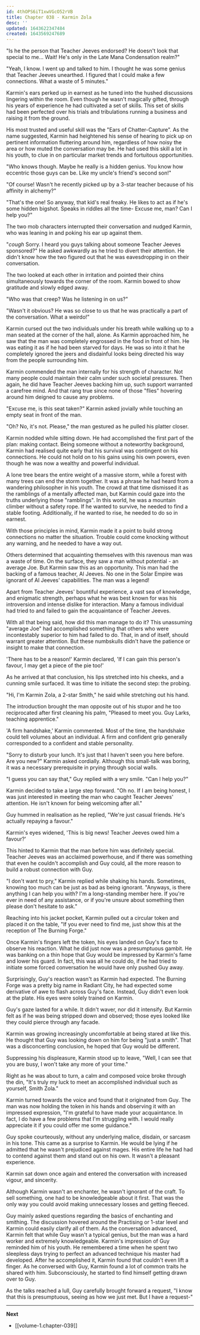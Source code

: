 ```yaml
---
id: 4thOPS6iT1xwVGcO52rVB
title: Chapter 038 - Karmin Zola
desc: ''
updated: 1643622347484
created: 1643569247689
---
```


"Is he the person that Teacher Jeeves endorsed? He doesn't look that special to me... Wait! He's only in the Late Mana Condensation realm?"

"Yeah, I know. I went up and talked to him. I thought he was some genius that Teacher Jeeves unearthed. I figured that I could make a few connections. What a waste of 5 minutes."

Karmin's ears perked up in earnest as he tuned into the hushed discussions lingering within the room. Even though he wasn't magically gifted, through his years of experience he had cultivated a set of skills. This set of skills had been perfected over his trials and tribulations running a business and raising it from the ground.

His most trusted and useful skill was the "Ears of Chatter-Capture". As the name suggested, Karmin had heightened his sense of hearing to pick up on pertinent information fluttering around him, regardless of how noisy the area or how muted the conversation may be. He had used this skill a lot in his youth, to clue in on particular market trends and fortuitous opportunities.

"Who knows though. Maybe he really is a hidden genius. You know how eccentric those guys can be. Like my uncle's friend's second son!"

"Of course! Wasn't he recently picked up by a 3-star teacher because of his affinity in alchemy?"

"That's the one! So anyway, that kid's real freaky. He likes to act as if he's some hidden bigshot. Speaks in riddles all the time- Excuse me, man? Can I help you?"

The two mob characters interrupted their conversation and nudged Karmin, who was leaning in and poking his ear up against them.

"*cough* Sorry. I heard you guys talking about someone Teacher Jeeves sponsored?" He asked awkwardly as he tried to divert their attention. He didn't know how the two figured out that he was eavesdropping in on their conversation.

The two looked at each other in irritation and pointed their chins simultaneously towards the corner of the room. Karmin bowed to show gratitude and slowly edged away.

"Who was that creep? Was he listening in on us?"

"Wasn't it obvious? He was so close to us that he was practically a part of the conversation. What a weirdo!"

Karmin cursed out the two individuals under his breath while walking up to a man seated at the corner of the hall, alone. As Karmin approached him, he saw that the man was completely engrossed in the food in front of him. He was eating it as if he had been starved for days. He was so into it that he completely ignored the jeers and disdainful looks being directed his way from the people surrounding him.

Karmin commended the man internally for his strength of character. Not many people could maintain their calm under such societal pressures. Then again, he did have Teacher Jeeves backing him up, such support warranted a carefree mind. And that rang true since none of those "flies" hovering around him deigned to cause any problems.

"Excuse me, is this seat taken?" Karmin asked jovially while touching an empty seat in front of the man.

"Oh? No, it's not. Please," the man gestured as he pulled his platter closer.

Karmin nodded while sitting down. He had accomplished the first part of the plan: making contact. Being someone without a noteworthy background, Karmin had realised quite early that his survival was contingent on his connections. He could not hold on to his gains using his own powers, even though he was now a wealthy and powerful individual.

A lone tree bears the entire weight of a massive storm, while a forest with many trees can end the storm together. It was a phrase he had heard from a wandering philosopher in his youth. The crowd at that time dismissed it as the ramblings of a mentally affected man, but Karmin could gaze into the truths underlying those "ramblings". In this world, he was a mountain climber without a safety rope. If he wanted to survive, he needed to find a stable footing. Additionally, if he wanted to rise, he needed to do so in earnest.

With those principles in mind, Karmin made it a point to build strong connections no matter the situation. Trouble could come knocking without any warning, and he needed to have a way out.

Others determined that acquainting themselves with this ravenous man was a waste of time. On the surface, they saw a man without potential - an average Joe. But Karmin saw this as an opportunity. This man had the backing of a famous teacher, Al Jeeves. No one in the Solar Empire was ignorant of Al Jeeves' capabilities. The man was a legend!

Apart from Teacher Jeeves' bountiful experience, a vast sea of knowledge, and enigmatic strength, perhaps what he was best known for was his introversion and intense dislike for interaction. Many a famous individual had tried to and failed to gain the acquaintance of Teacher Jeeves.

With all that being said, how did this man manage to do it? This unassuming "average Joe" had accomplished something that others who were incontestably superior to him had failed to do. That, in and of itself, should warrant greater attention. But these numbskulls didn't have the patience or insight to make that connection.

'There has to be a reason!' Karmin declared, 'If I can gain this person's favour, I may get a piece of the pie too!'

As he arrived at that conclusion, his lips stretched into his cheeks, and a cunning smile surfaced. It was time to initiate the second step: the probing.

"Hi, I'm Karmin Zola, a 2-star Smith," he said while stretching out his hand.

The introduction brought the man opposite out of his stupor and he too reciprocated after first cleaning his palm, "Pleased to meet you. Guy Larks, teaching apprentice."

'A firm handshake,' Karmin commented. Most of the time, the handshake could tell volumes about an individual. A firm and confident grip generally corresponded to a confident and stable personality.

"Sorry to disturb your lunch. It's just that I haven't seen you here before. Are you new?" Karmin asked cordially. Although this small-talk was boring, it was a necessary prerequisite in prying through social walls.

"I guess you can say that," Guy replied with a wry smile. "Can I help you?"

Karmin decided to take a large step forward. "Oh no. If I am being honest, I was just interested in meeting the man who caught Teacher Jeeves' attention. He isn't known for being welcoming after all."

Guy hummed in realisation as he replied, "We're just casual friends. He's actually repaying a favour."

Karmin's eyes widened, 'This is big news! Teacher Jeeves owed him a favour?'

This hinted to Karmin that the man before him was definitely special. Teacher Jeeves was an acclaimed powerhouse, and if there was something that even he couldn't accomplish and Guy could, all the more reason to build a robust connection with Guy.

"I don't want to pry," Karmin replied while shaking his hands. Sometimes, knowing too much can be just as bad as being ignorant. "Anyways, is there anything I can help you with? I'm a long-standing member here. If you're ever in need of any assistance, or if you're unsure about something then please don't hesitate to ask."

Reaching into his jacket pocket, Karmin pulled out a circular token and placed it on the table, "If you ever need to find me, just show this at the reception of The Burning Forge."

Once Karmin's fingers left the token, his eyes landed on Guy's face to observe his reaction. What he did just now was a presumptuous gambit. He was banking on a thin hope that Guy would be impressed by Karmin's fame and lower his guard. In fact, this was all he could do, if he had tried to initiate some forced conversation he would have only pushed Guy away.

Surprisingly, Guy's reaction wasn't as Karmin had expected. The Burning Forge was a pretty big name in Radiant City, he had expected some derivative of awe to flash across Guy's face. Instead, Guy didn't even look at the plate. His eyes were solely trained on Karmin.

Guy's gaze lasted for a while. It didn't waver, nor did it intensify. But Karmin felt as if he was being stripped down and observed; those eyes looked like they could pierce through any facade.

Karmin was growing increasingly uncomfortable at being stared at like this. He thought that Guy was looking down on him for being "just a smith". That was a disconcerting conclusion, he hoped that Guy would be different. 

Suppressing his displeasure, Karmin stood up to leave, "Well, I can see that you are busy, I won't take any more of your time."

Right as he was about to turn, a calm and composed voice broke through the din, "It's truly my luck to meet an accomplished individual such as yourself, Smith Zola."

Karmin turned towards the voice and found that it originated from Guy. The man was now holding the token in his hands and observing it with an impressed expression, "I'm grateful to have made your acquaintance. In fact, I do have a few problems that I'm struggling with. I would really appreciate it if you could offer me some guidance."

Guy spoke courteously, without any underlying malice, disdain, or sarcasm in his tone. This came as a surprise to Karmin. He would be lying if he admitted that he wasn't prejudiced against mages. His entire life he had had to contend against them and stand out on his own. It wasn't a pleasant experience.

Karmin sat down once again and entered the conversation with increased vigour, and sincerity. 

Although Karmin wasn't an enchanter, he wasn't ignorant of the craft. To sell something, one had to be knowledgeable about it first. That was the only way you could avoid making unnecessary losses and getting fleeced.

Guy mainly asked questions regarding the basics of enchanting and smithing. The discussion hovered around the Practising or 1-star level and Karmin could easily clarify all of them. As the conversation advanced, Karmin felt that while Guy wasn't a typical genius, but the man was a hard worker and extremely knowledgeable. Karmin's impression of Guy reminded him of his youth. He remembered a time when he spent two sleepless days trying to perfect an advanced technique his master had developed. After he accomplished it, Karmin found that couldn't even lift a finger. As he conversed with Guy, Karmin found a lot of common traits he shared with him. Subconsciously, he started to find himself getting drawn over to Guy.

As the talks reached a lull, Guy carefully brought forward a request, "I know that this is presumptuous, seeing as how we just met. But I have a request-"

____

**Next**
* [[volume-1.chapter-039]]